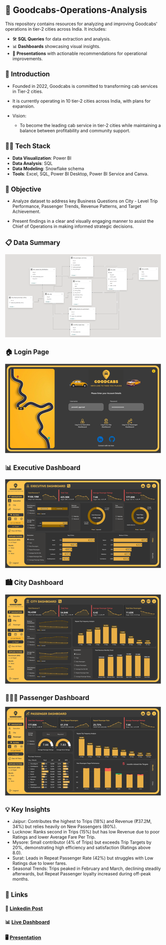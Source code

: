 # 🚕 Goodcabs-Operations-Analysis

This repository contains resources for analyzing and improving Goodcabs' operations in tier-2 cities across India. It includes:

- 🛠️ **SQL Queries** for data extraction and analysis.
- 📊 **Dashboards** showcasing visual insights.
- 📑 **Presentations** with actionable recommendations for operational improvements.


## 📝 Introduction

* Founded in 2022, Goodcabs is committed to transforming cab services in Tier-2 cities.
* It is currently operating in 10 tier-2 cities across India, with plans for expansion.

* Vision:
    * To become the leading cab service in tier-2 cities while maintaining a balance between profitability and community support.

## 👩‍💻 Tech Stack

- **Data Visualization**: Power BI  
- **Data Analysis**: SQL  
- **Data Modeling**: Snowflake schema  
- **Tools**: Excel, SQL, Power BI Desktop, Power BI Service and Canva.


## 🎯 Objective

* Analyze dataset to address key Business Questions on City - Level Trip Performance, Passenger Trends, Revenue Patterns, and Target Achievement.

* Present findings in a clear and visually engaging manner to assist the Chief of Operations in making informed strategic decisions.

## 📋 Data Summary

![Data Model](https://github.com/Pravesh-Agarwal/Goodcabs-Operations-Analysis/blob/main/Resources/BI%20Dashboard/Images/Data%20Model.png)

## 🏠 Login Page

![Login Page](https://github.com/Pravesh-Agarwal/Goodcabs-Operations-Analysis/blob/main/Resources/BI%20Dashboard/Images/Login%20Page.png)

## 📊 Executive Dashboard

![Executive Dashboard](https://github.com/Pravesh-Agarwal/Goodcabs-Operations-Analysis/blob/main/Resources/BI%20Dashboard/Images/Executive%20Dashboard.png)

## 🏙️ City Dashboard

![City Dashboard](https://github.com/Pravesh-Agarwal/Goodcabs-Operations-Analysis/blob/main/Resources/BI%20Dashboard/Images/City%20Dashboard.png)

## 👨‍👩‍👧 Passenger Dashboard

![Passenger Dashboard](https://github.com/Pravesh-Agarwal/Goodcabs-Operations-Analysis/blob/main/Resources/BI%20Dashboard/Images/Passenger%20Dashboard.png)

## 💡 Key Insights

* Jaipur: Contributes the highest to Trips (18%) and Revenue (₹37.2M, 34%) but relies heavily on New Passengers (80%).  
* Lucknow: Ranks second in Trips (15%) but has low Revenue due to poor Ratings and lower Average Fare Per Trip.  
* Mysore: Small contributor (4% of Trips) but exceeds Trip Targets by 20%, demonstrating high efficiency and satisfaction (Ratings above 8.0).  
* Surat: Leads in Repeat Passenger Rate (42%) but struggles with Low Ratings due to lower fares.  
* Seasonal Trends: Trips peaked in February and March, declining steadily afterwards, but Repeat Passenger loyalty increased during off-peak months.

## 📎 Links

### 💼 [Linkedin Post]()

### 📊 [Live Dashboard](https://app.powerbi.com/view?r=eyJrIjoiZmY4ZWVjZWItYWQ1MC00ODliLThhZjAtOWYxYjZhMWEzZjU2IiwidCI6ImRmODY3OWNkLWE4MGUtNDVkOC05OWFjLWM4M2VkN2ZmOTVhMCJ9&pageName=7215aff20df6b576b6e5)

### 🖥️ [Presentation](https://youtu.be/eE4uxsI4Juw)